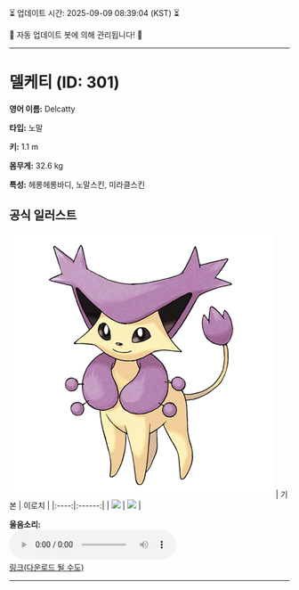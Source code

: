 
⏳ 업데이트 시간: 2025-09-09 08:39:04 (KST) ⏳

🤖 자동 업데이트 봇에 의해 관리됩니다! 🤖

---

# 델케티 (ID: 301)
**영어 이름:** Delcatty

**타입:** 노말

**키:** 1.1 m

**몸무게:** 32.6 kg

**특성:** 헤롱헤롱바디, 노말스킨, 미라클스킨

## 공식 일러스트
![](https://raw.githubusercontent.com/PokeAPI/sprites/master/sprites/pokemon/other/official-artwork/301.png)
| 기본 | 이로치 |
|:----:|:------:|
| <img src="http://play.pokemonshowdown.com/sprites/ani/delcatty.gif" width="200"> | <img src="http://play.pokemonshowdown.com/sprites/ani-shiny/delcatty.gif" width="200"> |

**울음소리:**<br><audio controls src="https://raw.githubusercontent.com/PokeAPI/cries/main/cries/pokemon/latest/301.ogg"></audio><br> [링크(다운로드 될 수도)](https://raw.githubusercontent.com/PokeAPI/cries/main/cries/pokemon/latest/301.ogg)


---
